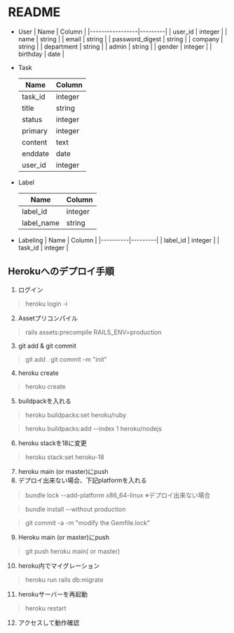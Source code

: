 # README
- User
  | Name            | Column  |
  |-----------------|---------|
  | user_id         | integer |
  | name            | string  |
  | email           | string  |
  | password_digest | string  |
  | company         | string  |
  | department      | string  |
  | admin           | string  |
  | gender          | integer |
  | birthday        | date    |
 

- Task

  | Name    | Column  |
  |---------|---------|
  | task_id | integer |
  | title   | string  |
  | status  | integer |
  | primary | integer |
  | content | text    |
  | enddate | date    |
  | user_id | integer |

- Label

  | Name       | Column  |
  |------------|---------|
  | label_id   | integer |
  | label_name | string  |

- Labeling
  | Name     | Column  |
  |----------|---------|
  | label_id | integer |
  | task_id  | integer |


## Herokuへのデプロイ手順
1. ログイン
>heroku login -i
2. Assetプリコンパイル
>rails assets:precompile RAILS_ENV=production
3. git add & git commit
>git add .
>git commit -m "init"
4. heroku create
>heroku create
5. buildpackを入れる
>heroku buildpacks:set heroku/ruby

>heroku buildpacks:add --index 1 heroku/nodejs
6. heroku stackを18に変更
>heroku stack:set heroku-18
7. heroku main (or master)にpush
8. デプロイ出来ない場合、下記platformを入れる
>bundle lock --add-platform x86_64-linux ※デプロイ出来ない場合

>bundle install --without production

>git commit -a -m "modify the Gemfile.lock"
9. Heroku main (or master)にpush
>git push heroku main( or master)
10. heroku内でマイグレーション
>heroku run rails db:migrate
11. herokuサーバーを再起動
>heroku restart
12. アクセスして動作確認